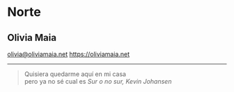 # Norte

## Olivia Maia

olivia@oliviamaia.net
<https://oliviamaia.net>

* * *

> Quisiera quedarme aquí en mi casa  
> pero ya no sé cual es
> _Sur o no sur, Kevin Johansen_
